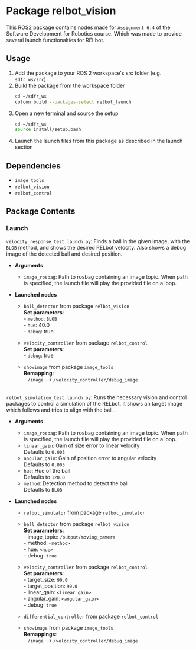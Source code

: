 # Package relbot_vision

This ROS2 package contains nodes made for `Assignment 6.4` of the Software Development for Robotics course. Which was made to provide several launch functionalties for RELbot.

## Usage

1. Add the package to your ROS 2 workspace's src folder (e.g. `sdfr_ws/src`).
2. Build the package from the workspace folder
   ```bash
   cd ~/sdfr_ws
   colcon build --packages-select relbot_launch
   ```
3. Open a new terminal and source the setup
   ```bash
   cd ~/sdfr_ws
   source install/setup.bash
   ```
4. Launch the launch files from this package as described in the launch section

## Dependencies

- `image_tools`
- `relbot_vision`
- `relbot_control`

## Package Contents

### Launch

`velocity_response_test.launch.py`: Finds a ball in the given image, with the `BLOB` method, and shows the desired RELbot velocity. Also shows a debug image of the detected ball and desired position.

- **Arguments**
   - `image_rosbag`: Path to rosbag containing an image topic. When path is specified, the launch file will play the provided file on a loop.

- **Launched nodes**
   - `ball_detector` from package `relbot_vision`  
      **Set parameters**:  
         - `method`: `BLOB`  
         - `hue`: 40.0  
         - `debug`: true   

   - `velocity_controller` from package `relbot_control`  
      **Set parameters**:  
         - `debug`: true

   - `showimage` from package `image_tools`  
      **Remapping**:  
         - `/image` --> `/velocity_controller/debug_image`  
&nbsp;

`relbot_simulation_test.launch.py`: Runs the necessary vision and control packages to control a simulation of the RELbot. It shows an target image which follows and tries to align with the ball.

- **Arguments**
   - `image_rosbag`: Path to rosbag containing an image topic. When path is specified, the launch file will play the provided file on a loop.
   - `linear_gain`: Gain of size error to linear velocity  
   Defaults to `0.005`
   - `angular_gain`: Gain of position error to angular velocity  
   Defaults to `0.005`
   - `hue`: Hue of the ball  
   Defaults to `120.0`
   - `method`: Detection method to detect the ball  
   Defaults to `BLOB`


- **Launched nodes**
   - `relbot_simulator` from package `relbot_simulator`
   - `ball_detector` from package `relbot_vision`  
      **Set parameters**:  
         - image_topic: `/output/moving_camera`  
         - method: `<method>`  
         - hue: `<hue>`  
         - debug: `true`   

   - `velocity_controller` from package `relbot_control`  
      **Set parameters**:  
         - target_size: `90.0`  
         - target_position: `90.0`  
         - linear_gain: `<linear_gain>`  
         - angular_gain: `<angular_gain>`  
         - debug: `true`

   - `differential_controller` from package `relbot_control`  

   - `showimage` from package `image_tools`  
      **Remappings**:  
         - `/image` --> `/velocity_controller/debug_image`